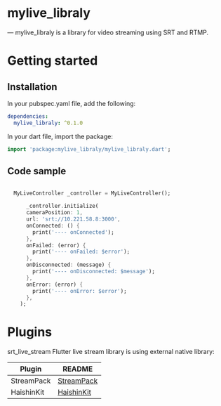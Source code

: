 
# mylive_libraly

― mylive_libraly is a library for video streaming using SRT and RTMP.

# Getting started

## Installation

In your pubspec.yaml file, add the following:

```yaml
dependencies:
  mylive_libraly: ^0.1.0
```

In your dart file, import the package:

```dart 
import 'package:mylive_libraly/mylive_libraly.dart';
```

## Code sample


```dart

  MyLiveController _controller = MyLiveController();

      _controller.initialize(
      cameraPosition: 1,
      url: 'srt://10.221.58.8:3000',
      onConnected: () {
        print('---- onConnected');
      },
      onFailed: (error) {
        print('---- onFailed: $error');
      },
      onDisconnected: (message) {
        print('---- onDisconnected: $message');
      },
      onError: (error) {
        print('---- onError: $error');
      },
    );
```


# Plugins

srt_live_stream Flutter live stream library is using external native library:

| Plugin     | README       |
|------------|--------------|
| StreamPack | [StreamPack] |
| HaishinKit | [HaishinKit] |


[StreamPack]: <https://github.com/ThibaultBee/StreamPack>

[HaishinKit]: <https://github.com/shogo4405/HaishinKit.swift>



